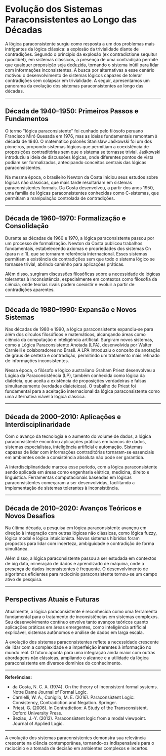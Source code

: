 # Evolução dos Sistemas Paraconsistentes ao Longo das Décadas

A lógica paraconsistente surgiu como resposta a um dos problemas mais intrigantes da lógica clássica: a explosão da trivialidade diante de contradições. Segundo o princípio da explosão (ex contradictione sequitur quodlibet), em sistemas clássicos, a presença de uma contradição permite que qualquer proposição seja deduzida, tornando o sistema inútil para lidar com informações inconsistentes. A busca por alternativas a esse cenário motivou o desenvolvimento de sistemas lógicos capazes de tolerar contradições sem colapsar em trivialidade. A seguir, apresentamos um panorama da evolução dos sistemas paraconsistentes ao longo das décadas.

___

## Década de 1940–1950: Primeiros Passos e Fundamentos

O termo "lógica paraconsistente" foi cunhado pelo filósofo peruano Francisco Miró Quesada em 1976, mas as ideias fundamentais remontam à década de 1940. O matemático polonês Stanisław Jaśkowski foi um dos pioneiros, propondo sistemas lógicos que permitiam a coexistência de proposições contraditórias sem que o sistema se tornasse trivial. Jaśkowski introduziu a ideia de discussões lógicas, onde diferentes pontos de vista podiam ser formalizados, antecipando conceitos centrais das lógicas paraconsistentes.

Na mesma época, o brasileiro Newton da Costa iniciou seus estudos sobre lógicas não clássicas, que mais tarde resultariam em sistemas paraconsistentes formais. Da Costa desenvolveu, a partir dos anos 1950, uma família de lógicas paraconsistentes conhecidas como C-sistemas, que permitiam a manipulação controlada de contradições.

___

## Década de 1960–1970: Formalização e Consolidação

Durante as décadas de 1960 e 1970, a lógica paraconsistente passou por um processo de formalização. Newton da Costa publicou trabalhos fundamentais, estabelecendo axiomas e propriedades dos sistemas Cn (para n ≥ 1), que se tornaram referência internacional. Esses sistemas permitiam a existência de contradições sem que todo o sistema lógico se tornasse trivial, abrindo caminho para aplicações práticas.

Além disso, surgiram discussões filosóficas sobre a necessidade de lógicas tolerantes à inconsistência, especialmente em contextos como filosofia da ciência, onde teorias rivais podem coexistir e evoluir a partir de contradições aparentes.

___

## Década de 1980–1990: Expansão e Novos Sistemas

Nas décadas de 1980 e 1990, a lógica paraconsistente expandiu-se para além dos círculos filosóficos e matemáticos, alcançando áreas como ciência da computação e inteligência artificial. Surgiram novos sistemas, como a Lógica Paraconsistente Anotada (LPA), desenvolvida por Walter Carnielli e colaboradores no Brasil. A LPA introduziu o conceito de anotação de graus de certeza e contradição, permitindo um tratamento mais refinado de informações inconsistentes.

Nessa época, o filósofo e lógico australiano Graham Priest desenvolveu a Lógica da Paraconsistência (LP), também conhecida como lógica da dialeteia, que aceita a existência de proposições verdadeiras e falsas simultaneamente (verdades dialeteicas). O trabalho de Priest foi fundamental para a aceitação internacional da lógica paraconsistente como uma alternativa viável à lógica clássica.

___

## Década de 2000–2010: Aplicações e Interdisciplinaridade

Com o avanço da tecnologia e o aumento do volume de dados, a lógica paraconsistente encontrou aplicações práticas em bancos de dados, sistemas especialistas, inteligência artificial e automação. Sistemas capazes de lidar com informações contraditórias tornaram-se essenciais em ambientes onde a consistência absoluta não pode ser garantida.

A interdisciplinaridade marcou esse período, com a lógica paraconsistente sendo aplicada em áreas como engenharia elétrica, medicina, direito e linguística. Ferramentas computacionais baseadas em lógicas paraconsistentes começaram a ser desenvolvidas, facilitando a implementação de sistemas tolerantes à inconsistência.

___

## Década de 2010–2020: Avanços Teóricos e Novos Desafios

Na última década, a pesquisa em lógica paraconsistente avançou em direção à integração com outras lógicas não clássicas, como lógica fuzzy, lógica modal e lógica intuicionista. Novos sistemas híbridos foram propostos para lidar com incerteza, ambiguidade e contradição de forma simultânea.

Além disso, a lógica paraconsistente passou a ser estudada em contextos de big data, mineração de dados e aprendizado de máquina, onde a presença de dados inconsistentes é frequente. O desenvolvimento de algoritmos eficientes para raciocínio paraconsistente tornou-se um campo ativo de pesquisa.

___

## Perspectivas Atuais e Futuras

Atualmente, a lógica paraconsistente é reconhecida como uma ferramenta fundamental para o tratamento de inconsistências em sistemas complexos. Seu desenvolvimento contínuo envolve tanto avanços teóricos quanto aplicações práticas em áreas emergentes, como inteligência artificial explicável, sistemas autônomos e análise de dados em larga escala.

A evolução dos sistemas paraconsistentes reflete a necessidade crescente de lidar com a complexidade e a imperfeição inerentes à informação no mundo real. O futuro aponta para uma integração ainda maior com outras abordagens não clássicas, ampliando o alcance e a utilidade da lógica paraconsistente em diversos domínios do conhecimento.

___

**Referências:**

- da Costa, N. C. A. (1974). On the theory of inconsistent formal systems. Notre Dame Journal of Formal Logic.
- Carnielli, W. A., Coniglio, M. E. (2016). Paraconsistent Logic: Consistency, Contradiction and Negation. Springer.
- Priest, G. (2006). In Contradiction: A Study of the Transconsistent. Oxford University Press.
- Beziau, J.-Y. (2012). Paraconsistent logic from a modal viewpoint. Journal of Applied Logic.

___

A evolução dos sistemas paraconsistentes demonstra sua relevância crescente na ciência contemporânea, tornando-os indispensáveis para o raciocínio e a tomada de decisão em ambientes complexos e incertos.